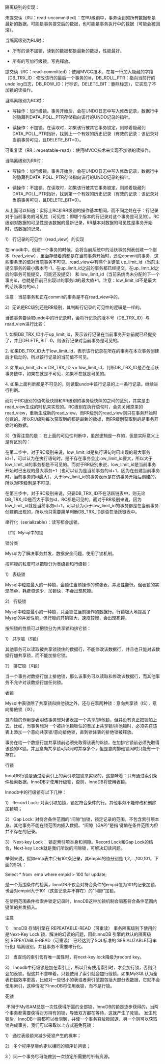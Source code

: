 隔离级别的实现：

未提交读（RU：read-uncommitted）：在RU级别中，事务读到的所有数据都是最新的数据，可能是事务提交后的数据，也可能是事务执行中的数据（可能会被回滚）。

当隔离级别为RU时：

- 所有的读不加锁，读到的数据都是最新的数据，性能最好。

- 所有的写加行级锁，写完释放。

提交读（RC：read-committed）：使用MVCC技术，在每一行加入隐藏的字段（DB_TRX_ID：修改该行的最后一个事务的id，DB_ROLL_PTR：指向当前行的undo log日志，DB_ROW_ID：行标识，DELETE_BIT：删除标志），它实现了不加锁的读操作。

当隔离级别为RC时：

- 写操作：加行级锁。事务开始后，会在UNDO日志中写入修改记录，数据行中的隐藏列DATA_POLL_PTR存储指向该行的UNDO记录的指针。

- 读操作：不加锁。在读取时，如果该行被其它事务锁定，则顺着隐藏列DATA_POLL_PTR指针，找到上一个有效的历史记录（有效的记录：该记录对当前事务可见，且DELETE_BIT=0）。

可重复读（RR：repeatable-read）：使用MVCC技术来实现不加锁的读操作。

当隔离级别为RR时：

- 写操作：加行级锁。事务开始后，会在UNDO日志中写入修改记录，数据行中的隐藏列DATA_POLL_PTR存储指向该行的UNDO记录的指针。

- 读操作：不加锁。在读取时，如果该行被其它事务锁定，则顺着隐藏列DATA_POLL_PTR指针，找到第一个有效的历史记录（有效的记录：该记录对当前事务可见，且DELETE_BIT=0）。

从上面可以知道：实际上RC和RR级别的操作基本相同，而不同之处在于：行记录对于当前事务的可见性（可见性：即哪个版本的行记录对这个事务是可见的）。RC级别对数据的可见性是该数据的最新记录，RR基本对数据的可见性是事务开始时，该数据的记录。

1） 行记录的可见性（read_view）的实现

在innodb中，创建一个事务的时候，会将当前系统中的活跃事务列表创建一个副本（read_view），里面存储着的都是在当前事务开始时，还没commit的事务，这些事务里的值对当前事务不可见。read_view中有两个关键值 up_limit_id（当前未提交事务的最小版本号-1，在up_limit_id之前的事务都已经提交，在up_limit_id之后的事务可能提交，可能还没提交） 和 low_limit_id（当前系统尚未分配的下一个事务id，也就是目前已出现过的事务id的最大值+1。注意：low_limit_id不是最大的活跃事务的id。）

注意：当前事务和正在commit的事务是不在read_view中的。

2）无论是RC级别还是RR级别，其判断行记录的可见性的逻辑是一样的。

当该事务要读取undo中的行记录时，会将行记录的版本号（DB_TRX_ID）与read_view进行比较：

1. 如果DB_TRX_ID小于up_limit_id，表示该行记录在当前事务开始前就已经提交了，并且DELETE_BIT=0，则该行记录对当前事务是可见的。

2. 如果DB_TRX_ID大于low_limit_id，表示该行记录在所在的事务在本次事务创建后才启动的，所以该行记录的当前值不可见。

3. 如果up_limit_id< = DB_TRX_ID <= low_limit_id，判断DB_TRX_ID是否在活跃事务链中，如果在就是不可见，如果不在就是可见的。

4. 如果上面判断都是不可见的，则读取undo中该行记录的上一条行记录，继续进行判断。

而对于RC级别的语句级快照和RR级别的事务级快照的之间的区别，其实是由read_view生成的时机来实现的。RC级别在执行语句时，会先关闭原来的read_view，重新生成新的read_view。而RR级别的read_view则只在事务开始时创建的。所以RU级别每次获取到的都是最新的数据，而RR级别获取到的是事务开始时的数据。

3）值得注意的是： 在上面的可见性判断中，虽然逻辑是一样的，但是实际意义上是有区别的：

在第二步中，对于RC级别来说，low_limit_id是执行语句时已出现的最大事务id+1，可以认为在执行语句时，是不存在事务会比low_limit_id要大，所以大于low_limit_id的事务都是不可见的。而对于RR级别来说，low_limit_id是当前事务开始时已出现的最大事务+1（也可以认为是当前事务的id+1，因为在创建当前事务时，当前事务的id最大），大于low_limit_id的事务表示是在该事务开始后创建的，所以对RR级别是不可见。

在第三步中，对于RC级别来说，只要DB_TRX_ID不在活跃链表中，则无论DB_TRX_ID是否大于事务id，RC都是可见的。而对于RR级别来说，因为low_limit_id就是当前事务id+1，可以认为小于low_limit_id的事务都是在当前事务创建前出现的，所以也只需要简单判断DB_TRX_ID是否在活跃链表中。

串行化（serializable）：读写都会加锁。

（四）Mysql中的锁

锁分类

Mysql为了解决事务并发，数据安全问题，使用了锁机制。

按照锁的粒度可以把锁分为表级锁和行级锁：

1） 表级锁

Mysql中粒度最大的一种锁，会锁住当前操作的整张表，并发性能低，但表锁的实现简单，耗费资源少，加锁快，不会出现死锁。

2） 行级锁

Mysql中粒度最小的一种锁，只会锁住当前操作的数据行。行锁极大地提高了Mysql的并发性能，但行锁的开销较大，速度较慢，会出现死锁。

按照锁的性质可以把锁分为共享锁和排它锁：

1） 共享锁（S锁）

其他事务可以读取被共享锁锁住的数据行，不能修改该数据行，并且也只能对该数据行加共享锁，而不能加排它锁。

2） 排它锁（X锁）

当一个事务对数据行加上排他锁，那么该事务可以读取和修改该数据行，而其他事务不允许对该数据行加任何锁。

表锁

Mysql中表锁除了共享锁和排他锁之外，还存在着两种锁：意向共享锁（IS），意向排他锁（IX）。

意向锁的作用是表明该事务想对该表加一个共享/排他锁，但并没有真正把锁加上去。比如，当事务想对一个被排他锁锁住的表加上共享锁/排他锁时，必须先在该表上添加一个意向共享锁/意向排他锁，直到锁住表的排他锁被释放。

事务在给一个数据行加共享锁前必须先取得该表的IS锁，在加排它锁前必须先取得该锁的IX锁。并且意向共享锁可以同时并存多个，但是意向排他锁同时只能有一个存在。

行锁

InnoDB行锁是通过给索引上的索引项加锁来实现的，这意味着：只有通过索引条件检索数据，InnoDB才使用行级锁，否则，InnoDB将使用表锁。

Innodb中的行级锁有以下几种：

1） Record Lock: 对索引项加锁，锁定符合条件的行。其他事务不能修改和删除加锁项；

2） Gap Lock: 对符合条件范围的“间隙”加锁，锁定记录的范围，不包含索引项本身。其他事务不能在锁范围内插入数据。“间隙（GAP)”是指 键值在条件范围内但并不存在的记录。

3） Next-key Lock： 锁定索引项本身和间隙。Record Lock和Gap Lock的结合，Next-key Lock就是我们所说的间隙锁，可解决幻读问题。

举例来说，假如emp表中只有101条记录，其empid的值分别是 1,2,...,100,101，下面的SQL：

Select * from  emp where empid > 100 for update;

是一个范围条件的检索，InnoDB不仅会对符合条件的empid值为101的记录加锁，也会对empid大于101（这些记录并不存在）的“间隙”加锁。

在使用范围条件检索并锁定记录时，InnoDB这种加锁机制会阻塞符合条件范围内键值的并发插入。

注意

1） InnoDB 存储引擎在 REPEATABLE-READ（可重读） 事务隔离级别下使用的是Next-Key Lock 锁，解决的幻读的问题，因此InnoDB 引擎的默认的隔离级别 REPEATABLE-READ（可重读） 已经达到了SQL标准的 SERIALIZABLE(可串行化) 隔离级别，并且事务不需要串行化。

2） 当查询的索引含有唯一属性时，将next-key lock降级为record key。

3） Innodb中行级锁是加在索引上，所以只有使用索引时，才会加行锁，否则只会加表锁。但这并不意味着，只要使用了索引就会加行级锁，如果MySQL认为全表扫描效率更高，比如对一些很小的表或者索引范围包括大部分表数据，它就不会使用索引，这种情况下InnoDB将使用表锁，而不是行锁。

死锁

 不同于MyISAM总是一次性获得所需的全部锁，InnoDB的锁是逐步获得的，当两个事务都需要获得对方持有的锁，导致双方都在等待，这就产生了死锁。 发生死锁后，InnoDB一般都可以检测到，并使一个事务释放锁回退，另一个则可以获取锁完成事务，我们可以采取以上方式避免死锁：

1） 通过表级锁来减少死锁产生的概率；

2） 多个程序尽量约定以相同的顺序访问表；

3 ）同一个事务尽可能做到一次锁定所需要的所有资源。
